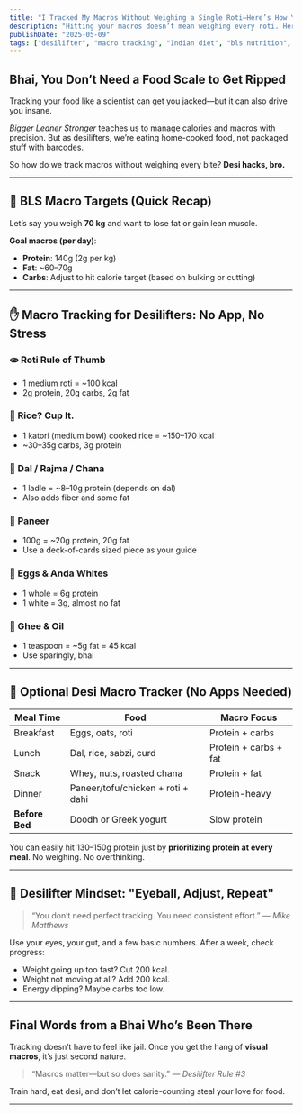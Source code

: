 ```yaml
---
title: "I Tracked My Macros Without Weighing a Single Roti—Here’s How You Can Too"
description: "Hitting your macros doesn’t mean weighing every roti. Here’s how Indian lifters can eat smart without losing their minds."
publishDate: "2025-05-09"
tags: ["desilifter", "macro tracking", "Indian diet", "bls nutrition", "muscle gain"]
---
```


## Bhai, You Don’t Need a Food Scale to Get Ripped

Tracking your food like a scientist can get you jacked—but it can also drive you insane.

*Bigger Leaner Stronger* teaches us to manage calories and macros with precision. But as desilifters, we’re eating home-cooked food, not packaged stuff with barcodes.

So how do we track macros without weighing every bite? **Desi hacks, bro.**

---

## 🎯 BLS Macro Targets (Quick Recap)

Let’s say you weigh **70 kg** and want to lose fat or gain lean muscle.

**Goal macros (per day)**:
- **Protein**: 140g (2g per kg)
- **Fat**: ~60–70g
- **Carbs**: Adjust to hit calorie target (based on bulking or cutting)

---

## ✋ Macro Tracking for Desilifters: No App, No Stress

### 🫓 Roti Rule of Thumb
- 1 medium roti = ~100 kcal  
- 2g protein, 20g carbs, 2g fat

### 🍚 Rice? Cup It.
- 1 katori (medium bowl) cooked rice = ~150–170 kcal  
- ~30–35g carbs, 3g protein

### 🍛 Dal / Rajma / Chana
- 1 ladle = ~8–10g protein (depends on dal)  
- Also adds fiber and some fat

### 🧀 Paneer
- 100g = ~20g protein, 20g fat  
- Use a deck-of-cards sized piece as your guide

### 🍳 Eggs & Anda Whites
- 1 whole = 6g protein  
- 1 white = 3g, almost no fat

### 🥄 Ghee & Oil
- 1 teaspoon = ~5g fat = 45 kcal  
- Use sparingly, bhai

---

## 📱 Optional Desi Macro Tracker (No Apps Needed)

| Meal Time | Food | Macro Focus |
|-----------|------|-------------|
| Breakfast | Eggs, oats, roti | Protein + carbs |
| Lunch | Dal, rice, sabzi, curd | Protein + carbs + fat |
| Snack | Whey, nuts, roasted chana | Protein + fat |
| Dinner | Paneer/tofu/chicken + roti + dahi | Protein-heavy |
| **Before Bed** | Doodh or Greek yogurt | Slow protein |

You can easily hit 130–150g protein just by **prioritizing protein at every meal**. No weighing. No overthinking.

---

## 🧠 Desilifter Mindset: "Eyeball, Adjust, Repeat"

> “You don’t need perfect tracking. You need consistent effort.” — *Mike Matthews*

Use your eyes, your gut, and a few basic numbers. After a week, check progress:

- Weight going up too fast? Cut 200 kcal.
- Weight not moving at all? Add 200 kcal.
- Energy dipping? Maybe carbs too low.

---

## Final Words from a Bhai Who’s Been There

Tracking doesn’t have to feel like jail. Once you get the hang of **visual macros**, it’s just second nature.

> “Macros matter—but so does sanity.” — *Desilifter Rule #3*

Train hard, eat desi, and don’t let calorie-counting steal your love for food.

---

